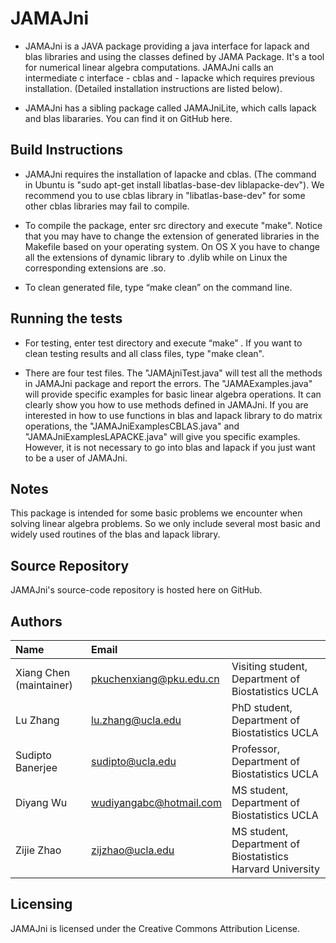 # JAMAJni
* JAMAJni is a JAVA package providing a java interface for lapack and blas libraries and using the classes defined by JAMA Package. It's a tool for numerical linear algebra computations. JAMAJni calls an intermediate c interface - cblas and - lapacke which requires previous installation. (Detailed installation instructions are listed below). 

* JAMAJni has a sibling package called JAMAJniLite, which calls lapack and blas libararies. You can find it on GitHub here.


Build Instructions
------------------

* JAMAJni requires the installation of lapacke and cblas. (The command in Ubuntu is "sudo apt-get install libatlas-base-dev liblapacke-dev"). We recommend you to use cblas library in "libatlas-base-dev" for some other cblas libraries may fail to compile.

* To compile the package, enter src directory and execute "make". Notice that you may have to change the extension of generated libraries in the Makefile based on your operating system. On OS X you have to change all the extensions of dynamic library to .dylib while on Linux the corresponding extensions are .so. 

* To clean generated file, type “make clean” on the command line.  


Running the tests
-----------------
* For testing, enter test directory and execute “make” . If you want to clean testing results and all class files, type "make clean".  

* There are four test files. The "JAMAjniTest.java" will test all the methods in JAMAJni package and report the errors. The "JAMAExamples.java" will provide specific examples for basic linear algebra operations. It can clearly show you how to use methods defined in JAMAJni. If you are interested in how to use functions in blas and lapack library to do matrix operations, the "JAMAJniExamplesCBLAS.java" and "JAMAJniExamplesLAPACKE.java" will give you specific examples. However, it is not necessary to go into blas and lapack if you just want to be a user of JAMAJni.

Notes
---------
This package is intended for some basic problems we encounter when solving linear algebra problems. So we only include several most basic and widely used routines of the blas and lapack library.


Source Repository
-----------------
JAMAJni's source-code repository is hosted here on GitHub.


Authors
---------

| Name   | Email       |              |
|:------ |:----------- | :----------- |
| Xiang Chen (maintainer)| pkuchenxiang@pku.edu.cn   | Visiting student, Department of Biostatistics  UCLA|
| Lu Zhang | lu.zhang@ucla.edu    | PhD student, Department of Biostatistics UCLA  |                             
| Sudipto Banerjee | sudipto@ucla.edu   | Professor, Department of Biostatistics  UCLA |
| Diyang Wu | wudiyangabc@hotmail.com    | MS student, Department of Biostatistics  UCLA|
| Zijie Zhao | zijzhao@ucla.edu    | MS student, Department of Biostatistics Harvard University|
<!--- --->
                             


Licensing
---------
JAMAJni is licensed under the Creative Commons Attribution License. 



